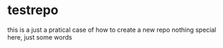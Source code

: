 # testrepo
this is a just a pratical case of how to create a new repo
nothing special here, just some words
